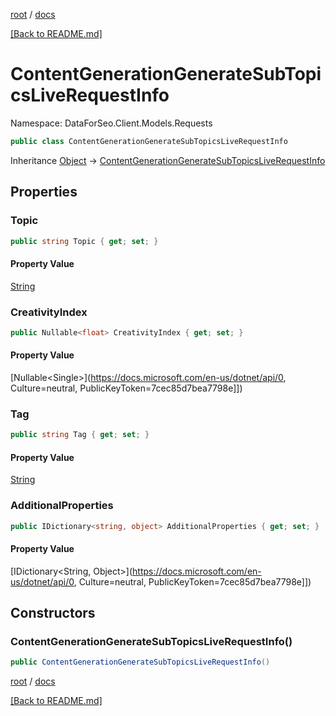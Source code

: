 [root](./../ "root") / [docs](./ "docs")

[[Back to README.md]](./../README.md "[Back to README.md]")

# ContentGenerationGenerateSubTopicsLiveRequestInfo

Namespace: DataForSeo.Client.Models.Requests

```csharp
public class ContentGenerationGenerateSubTopicsLiveRequestInfo
```

Inheritance [Object](https://docs.microsoft.com/en-us/dotnet/api/Object) → [ContentGenerationGenerateSubTopicsLiveRequestInfo](./ContentGenerationGenerateSubTopicsLiveRequestInfo.md)

## Properties

### **Topic**

```csharp
public string Topic { get; set; }
```

#### Property Value

[String](https://docs.microsoft.com/en-us/dotnet/api/String)<br>

### **CreativityIndex**

```csharp
public Nullable<float> CreativityIndex { get; set; }
```

#### Property Value

[Nullable&lt;Single&gt;](https://docs.microsoft.com/en-us/dotnet/api/0, Culture=neutral, PublicKeyToken=7cec85d7bea7798e]])<br>

### **Tag**

```csharp
public string Tag { get; set; }
```

#### Property Value

[String](https://docs.microsoft.com/en-us/dotnet/api/String)<br>

### **AdditionalProperties**

```csharp
public IDictionary<string, object> AdditionalProperties { get; set; }
```

#### Property Value

[IDictionary&lt;String, Object&gt;](https://docs.microsoft.com/en-us/dotnet/api/0, Culture=neutral, PublicKeyToken=7cec85d7bea7798e]])<br>

## Constructors

### **ContentGenerationGenerateSubTopicsLiveRequestInfo()**

```csharp
public ContentGenerationGenerateSubTopicsLiveRequestInfo()
```

[root](./../ "root") / [docs](./ "docs")

[[Back to README.md]](./../README.md "[Back to README.md]")